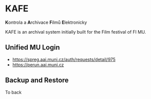 # KAFE

**K**ontrola a **A**rchivace **F**ilmů **E**lektronicky

KAFE is an archival system initially built for the Film festival of FI MU.

## Unified MU Login

* https://spreg.aai.muni.cz/auth/requests/detail/975
* https://perun.aai.muni.cz

## Backup and Restore

To back
